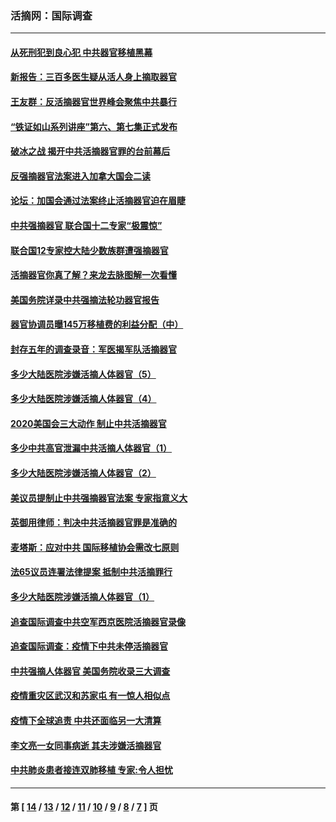 ### 活摘网：国际调查
---
#### [从死刑犯到良心犯 中共器官移植黑幕](../../pages/nf5947/n13764669.md?06280430) 
#### [新报告：三百多医生疑从活人身上摘取器官](../../pages/nf5947/n13703044.md?06280430) 
#### [王友群：反活摘器官世界峰会聚焦中共暴行](../../pages/nf5947/n13250738.md?06280430) 
#### [“铁证如山系列讲座”第六、第七集正式发布](../../pages/nf5947/n13106287.md?06280430) 
#### [破冰之战 揭开中共活摘器官罪的台前幕后](../../pages/nf5947/n13082457.md?06280430) 
#### [反强摘器官法案进入加拿大国会二读](../../pages/nf5947/n13033450.md?06280430) 
#### [论坛：加国会通过法案终止活摘器官迫在眉睫](../../pages/nf5947/n13029839.md?06280430) 
#### [中共强摘器官 联合国十二专家“极震惊”](../../pages/nf5947/n13024313.md?06280430) 
#### [联合国12专家控大陆少数族群遭强摘器官](../../pages/nf5947/n13023877.md?06280430) 
#### [活摘器官你真了解？来龙去脉图解一次看懂](../../pages/nf5947/n13013820.md?06280430) 
#### [美国务院详录中共强摘法轮功器官报告](../../pages/nf5947/n12944519.md?06280430) 
#### [器官协调员曝145万移植费的利益分配（中）](../../pages/nf5947/n12894547.md?06280430) 
#### [封存五年的调查录音：军医揭军队活摘器官](../../pages/nf5947/n12798692.md?06280430) 
#### [多少大陆医院涉嫌活摘人体器官（5）](../../pages/nf5947/n12768383.md?06280430) 
#### [多少大陆医院涉嫌活摘人体器官（4）](../../pages/nf5947/n12664434.md?06280430) 
#### [2020美国会三大动作 制止中共活摘器官](../../pages/nf5947/n12682004.md?06280430) 
#### [多少中共高官泄漏中共活摘人体器官（1）](../../pages/nf5947/n12671234.md?06280430) 
#### [多少大陆医院涉嫌活摘人体器官（2）](../../pages/nf5947/n12655589.md?06280430) 
#### [美议员提制止中共强摘器官法案 专家指意义大](../../pages/nf5947/n12630561.md?06280430) 
#### [英御用律师：判决中共活摘器官罪是准确的](../../pages/nf5947/n12580740.md?06280430) 
#### [麦塔斯：应对中共 国际移植协会需改七原则](../../pages/nf5947/n12514711.md?06280430) 
#### [法65议员连署法律提案 抵制中共活摘罪行](../../pages/nf5947/n12437047.md?06280430) 
#### [多少大陆医院涉嫌活摘人体器官（1）](../../pages/nf5947/n12414284.md?06280430) 
#### [追查国际调查中共空军西京医院活摘器官录像](../../pages/nf5947/n12348837.md?06280430) 
#### [追查国际调查：疫情下中共未停活摘器官](../../pages/nf5947/n12273415.md?06280430) 
#### [中共强摘人体器官 美国务院收录三大调查](../../pages/nf5947/n12181488.md?06280430) 
#### [疫情重灾区武汉和苏家屯 有一惊人相似点](../../pages/nf5947/n12150824.md?06280430) 
#### [疫情下全球追责 中共还面临另一大清算](../../pages/nf5947/n12070397.md?06280430) 
#### [李文亮一女同事病逝 其夫涉嫌活摘器官](../../pages/nf5947/n11957882.md?06280430) 
#### [中共肺炎患者接连双肺移植 专家:令人担忧](../../pages/nf5947/n11945516.md?06280430) 

---
#### 第 [ [14](./14.md?06280430) / [13](./13.md?06280430) / [12](./12.md?06280430) / [11](./11.md?06280430) / [10](./10.md?06280430) / [9](./9.md?06280430) / [8](./8.md?06280430) / [7](./7.md?06280430) ] 页

